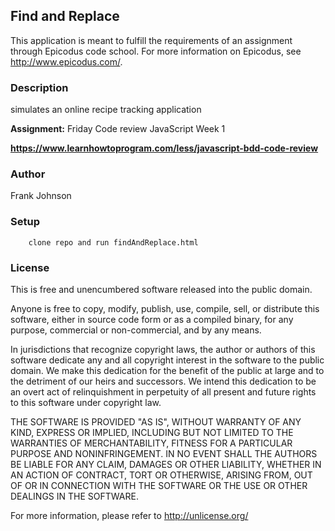 ## Find and Replace ##

This application is meant to fulfill the requirements of an assignment through Epicodus code school. For more information on Epicodus, see <http://www.epicodus.com/>.

### Description ###

simulates an online recipe tracking application

**Assignment:** Friday Code review JavaScript Week 1

**<https://www.learnhowtoprogram.com/less/javascript-bdd-code-review>**

### Author ###

Frank Johnson

### Setup ###
```
    clone repo and run findAndReplace.html
```

### License ###
This is free and unencumbered software released into the public domain.

Anyone is free to copy, modify, publish, use, compile, sell, or
distribute this software, either in source code form or as a compiled
binary, for any purpose, commercial or non-commercial, and by any
means.

In jurisdictions that recognize copyright laws, the author or authors
of this software dedicate any and all copyright interest in the
software to the public domain. We make this dedication for the benefit
of the public at large and to the detriment of our heirs and
successors. We intend this dedication to be an overt act of
relinquishment in perpetuity of all present and future rights to this
software under copyright law.

THE SOFTWARE IS PROVIDED "AS IS", WITHOUT WARRANTY OF ANY KIND,
EXPRESS OR IMPLIED, INCLUDING BUT NOT LIMITED TO THE WARRANTIES OF
MERCHANTABILITY, FITNESS FOR A PARTICULAR PURPOSE AND NONINFRINGEMENT.
IN NO EVENT SHALL THE AUTHORS BE LIABLE FOR ANY CLAIM, DAMAGES OR
OTHER LIABILITY, WHETHER IN AN ACTION OF CONTRACT, TORT OR OTHERWISE,
ARISING FROM, OUT OF OR IN CONNECTION WITH THE SOFTWARE OR THE USE OR
OTHER DEALINGS IN THE SOFTWARE.

For more information, please refer to <http://unlicense.org/>
